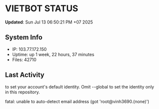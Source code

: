 # VIETBOT STATUS
**Updated**: Sun Jul 13 06:50:21 PM +07 2025

## System Info
- IP: 103.77.172.150
- Uptime: up 1 week, 22 hours, 37 minutes
- Files: 42710

## Last Activity

to set your account's default identity.
Omit --global to set the identity only in this repository.

fatal: unable to auto-detect email address (got 'root@vinh3690.(none)')
